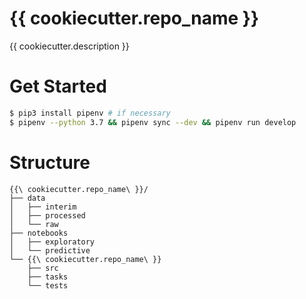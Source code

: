 # {{ cookiecutter.repo_name }}
{{ cookiecutter.description }}

# Get Started 

```bash
$ pip3 install pipenv # if necessary
$ pipenv --python 3.7 && pipenv sync --dev && pipenv run develop
```


# Structure 
```text
{{\ cookiecutter.repo_name\ }}/
├── data
│   ├── interim
│   ├── processed
│   └── raw
├── notebooks
│   ├── exploratory
│   └── predictive
└── {{\ cookiecutter.repo_name\ }}
    ├── src
    ├── tasks
    └── tests
```
